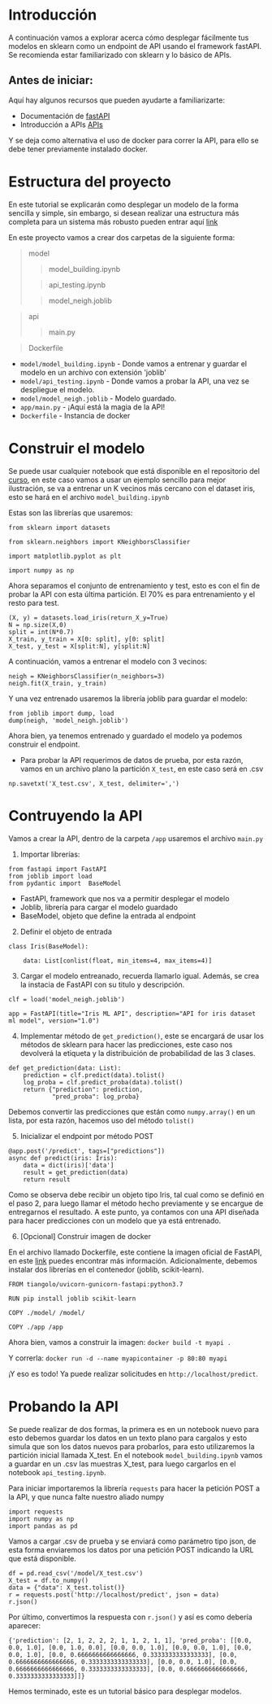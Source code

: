 
# Introducción

A continuación vamos a explorar acerca cómo desplegar fácilmente tus modelos en sklearn como un endpoint de API usando el framework fastAPI. Se recomienda estar familiarizado con sklearn y lo básico de APIs. 

## Antes de iniciar:


Aquí hay algunos recursos que pueden ayudarte a familiarizarte:


* Documentación de [fastAPI](https://fastapi.tiangolo.com/)
* Introducción a APIs [APIs](https://www.freecodecamp.org/news/what-is-an-api-in-english-please-b880a3214a82/)

Y se deja como alternativa el uso de docker para correr la API, para ello se debe tener previamente instalado docker.


# Estructura del proyecto

En este tutorial se explicarán como desplegar un modelo de la forma sencilla y simple, sin embargo, si desean realizar una estructura más completa para un sistema más robusto pueden entrar aquí [link](https://github.com/eightBEC/fastapi-ml-skeleton/tree/master/fastapi_skeleton)

En este proyecto vamos a crear dos carpetas de la siguiente forma:

> model
> >  model_building.ipynb
>
> >  api_testing.ipynb
>
> > model_neigh.joblib

> api
> > main.py

> Dockerfile


* `model/model_building.ipynb` -  Donde vamos a entrenar y guardar el modelo en un archivo con extensión 'joblib' 
* `model/api_testing.ipynb` - Donde vamos a probar la API, una vez se despliegue el modelo.
* `model/model_neigh.joblib` - Modelo guardado.
* `app/main.py` - ¡Aquí está la magia de la API!
* `Dockerfile` - Instancia de docker


# Construir el modelo

Se puede usar cualquier notebook que está disponible en el repositorio del [curso](https://github.com/jdariasl/ML_IntroductoryCourse/tree/master/Labs), en este caso vamos a usar un ejemplo sencillo para mejor ilustración, se va a entrenar un K vecinos más cercano con el dataset iris, esto se hará en el archivo `model_building.ipynb`

Estas son las librerías que usaremos:
```
from sklearn import datasets

from sklearn.neighbors import KNeighborsClassifier

import matplotlib.pyplot as plt

import numpy as np
```

Ahora separamos el conjunto de entrenamiento y test, esto es con el fin de probar la API con esta última partición. El 70% es para entrenamiento y el resto para test.

```
(X, y) = datasets.load_iris(return_X_y=True)
N = np.size(X,0)
split = int(N*0.7)
X_train, y_train = X[0: split], y[0: split]
X_test, y_test = X[split:N], y[split:N]
```

A continuación, vamos a entrenar el modelo con 3 vecinos:

```
neigh = KNeighborsClassifier(n_neighbors=3)
neigh.fit(X_train, y_train)
```

Y una vez entrenado usaremos la librería joblib para guardar el modelo:

```
from joblib import dump, load
dump(neigh, 'model_neigh.joblib')
```

Ahora bien, ya tenemos entrenado y guardado el modelo ya podemos construir el endpoint.


* Para probar la API requerimos de datos de prueba, por esta razón, vamos en un archivo plano la partición `X_test`, en este caso será en .csv

`np.savetxt('X_test.csv', X_test, delimiter=',')`

# Contruyendo la API

Vamos a crear la API, dentro de la carpeta `/app` usaremos el archivo `main.py`

1. Importar librerías:

```
from fastapi import FastAPI
from joblib import load
from pydantic import  BaseModel
```

* FastAPI, framework que nos va a permitir desplegar el modelo
* Joblib, librería para cargar el modelo guardado
* BaseModel, objeto que define la entrada al endpoint

2. Definir el objeto de entrada

```
class Iris(BaseModel):

    data: List[conlist(float, min_items=4, max_items=4)]
```

3. Cargar el modelo entreanado, recuerda llamarlo igual. Además, se crea la instacia de FastAPI con su titulo y descripción.
```
clf = load('model_neigh.joblib')

app = FastAPI(title="Iris ML API", description="API for iris dataset ml model", version="1.0")

```

4. Implementar método de `get_prediction()`, este se encargará de usar los métodos de sklearn para hacer las predicciones, este caso nos devolverá la etiqueta y la distribuición de probabilidad de las 3 clases.

```
def get_prediction(data: List):
    prediction = clf.predict(data).tolist()
    log_proba = clf.predict_proba(data).tolist()
    return {"prediction": prediction,
            "pred_proba": log_proba}
```  

Debemos convertir las predicciones que están como `numpy.array()` en un lista, por esta razón, hacemos uso del método `tolist()`

5. Inicializar el endpoint por método POST

```
@app.post('/predict', tags=["predictions"])
async def predict(iris: Iris):
    data = dict(iris)['data']
    result = get_prediction(data)
    return result
```

Como se observa debe recibir un objeto tipo Iris, tal cual como se definió en el paso 2, para luego llamar el método hecho previamente y se encargue de entregarnos el resultado.
A este punto, ya contamos con una API diseñada para hacer predicciones con un modelo que ya está entrenado. 

6. [Opcional] Construir imagen de docker

En el archivo llamado Dockerfile, este contiene la imagen oficial de FastAPI, en este [link](https://fastapi.tiangolo.com/deployment/) puedes encontrar más información.
Adicionalmente, debemos instalar dos librerías en el contenedor (joblib, scikit-learn).

```
FROM tiangolo/uvicorn-gunicorn-fastapi:python3.7

RUN pip install joblib scikit-learn

COPY ./model/ /model/

COPY ./app /app
```

Ahora bien, vamos a construir la imagen:
`docker build -t myapi .`


Y correrla:
`docker run -d --name myapicontainer -p 80:80 myapi`

¡Y eso es todo! Ya puede realizar solicitudes en `http://localhost/predict`.


# Probando la API

Se puede realizar de dos formas, la primera es en un notebook nuevo para esto debemos guardar los datos en un texto plano para cargalos y esto simula que son los datos nuevos para probarlos, para esto utilizaremos la partición inicial llamada X_test.
En el notebook `model_building.ipynb` vamos a guardar en un .csv las muestras X_test, para luego cargarlos en el notebook `api_testing.ipynb`.

Para iniciar importaremos la librería `requests` para hacer la petición POST a la API, y que nunca falte nuestro aliado numpy

```
import requests
import numpy as np
import pandas as pd
```

Vamos a cargar .csv de prueba y se enviará como parámetro tipo json, de esta forma enviaremos los datos por una petición POST indicando la URL que está disponible.

```
df = pd.read_csv('/model/X_test.csv')
X_test = df.to_numpy()
data = {"data": X_test.tolist()}
r = requests.post('http://localhost/predict', json = data)
r.json()

```

Por último, convertimos la respuesta con `r.json()` y así es como debería aparecer:

`{'prediction': [2, 1, 2, 2, 2, 1, 1, 2, 1, 1],
 'pred_proba': [[0.0, 0.0, 1.0],
  [0.0, 1.0, 0.0],
  [0.0, 0.0, 1.0],
  [0.0, 0.0, 1.0],
  [0.0, 0.0, 1.0],
  [0.0, 0.6666666666666666, 0.3333333333333333],
  [0.0, 0.6666666666666666, 0.3333333333333333],
  [0.0, 0.0, 1.0],
  [0.0, 0.6666666666666666, 0.3333333333333333],
  [0.0, 0.6666666666666666, 0.3333333333333333]]}`

Hemos terminado, este es un tutorial básico para desplegar modelos.



